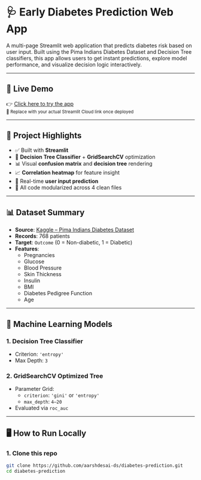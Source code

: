 # 🩺 Early Diabetes Prediction Web App

A multi-page Streamlit web application that predicts diabetes risk based on user input. Built using the Pima Indians Diabetes Dataset and Decision Tree classifiers, this app allows users to get instant predictions, explore model performance, and visualize decision logic interactively.

---

## 🚀 Live Demo

👉 [Click here to try the app](https://your-app-name.streamlit.app)  
<sub>🔁 Replace with your actual Streamlit Cloud link once deployed</sub>

---

## 📌 Project Highlights

- ✅ Built with **Streamlit**
- 🧠 **Decision Tree Classifier** + **GridSearchCV** optimization
- 📊 Visual **confusion matrix** and **decision tree** rendering
- 📈 **Correlation heatmap** for feature insight
- 🎯 Real-time **user input prediction**
- 📁 All code modularized across 4 clean files

---

## 📊 Dataset Summary

- **Source**: [Kaggle – Pima Indians Diabetes Dataset](https://www.kaggle.com/uciml/pima-indians-diabetes-database)
- **Records**: 768 patients
- **Target**: `Outcome` (0 = Non-diabetic, 1 = Diabetic)
- **Features**:
  - Pregnancies
  - Glucose
  - Blood Pressure
  - Skin Thickness
  - Insulin
  - BMI
  - Diabetes Pedigree Function
  - Age

---

## 🧠 Machine Learning Models

### 1. Decision Tree Classifier
- Criterion: `'entropy'`
- Max Depth: `3`

### 2. GridSearchCV Optimized Tree
- Parameter Grid:
  - `criterion`: `'gini'` or `'entropy'`
  - `max_depth`: `4–20`
- Evaluated via `roc_auc`

---

## 🖥️ How to Run Locally

### 1. Clone this repo
```bash
git clone https://github.com/aarshdesai-ds/diabetes-prediction.git
cd diabetes-prediction
